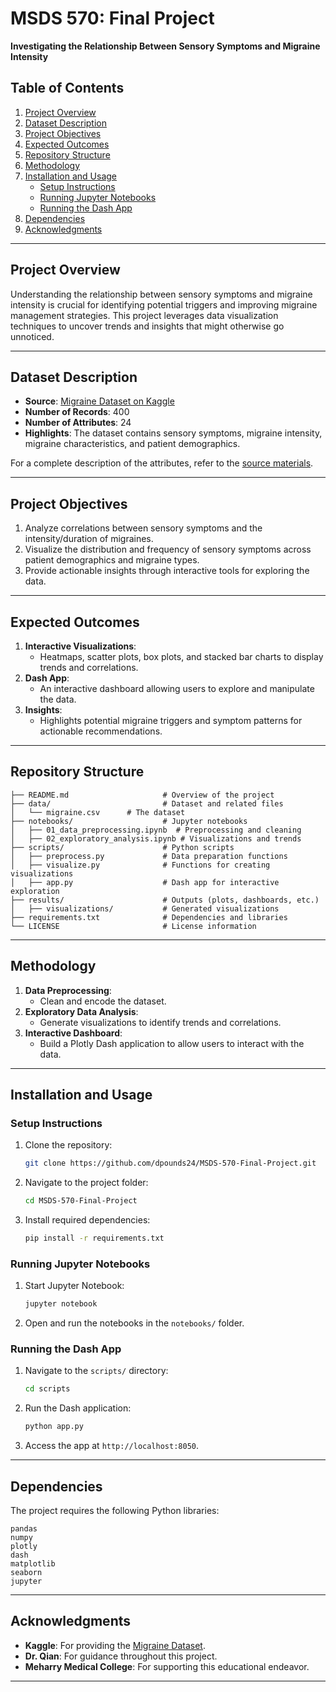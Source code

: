 # **MSDS 570: Final Project**  
**Investigating the Relationship Between Sensory Symptoms and Migraine Intensity**  

## **Table of Contents**

1. [Project Overview](#project-overview)  
2. [Dataset Description](#dataset-description)
3. [Project Objectives](#project-objectives)  
4. [Expected Outcomes](#expected-outcomes)  
5. [Repository Structure](#repository-structure)  
6. [Methodology](#methodology)  
7. [Installation and Usage](#installation-and-usage)  
   - [Setup Instructions](#setup-instructions)  
   - [Running Jupyter Notebooks](#running-jupyter-notebooks)  
   - [Running the Dash App](#running-the-dash-app)  
8. [Dependencies](#dependencies)  
9. [Acknowledgments](#acknowledgments)

---

## **Project Overview**
Understanding the relationship between sensory symptoms and migraine intensity is crucial for identifying potential triggers and improving migraine management strategies. This project leverages data visualization techniques to uncover trends and insights that might otherwise go unnoticed.

---

## **Dataset Description**
- **Source**: [Migraine Dataset on Kaggle](https://www.kaggle.com/datasets/ranzeet013/migraine-dataset)  
- **Number of Records**: 400  
- **Number of Attributes**: 24  
- **Highlights**: The dataset contains sensory symptoms, migraine intensity, migraine characteristics, and patient demographics.  

For a complete description of the attributes, refer to the [source materials](https://codeocean.com/capsule/1269964/tree/v1).

---

## **Project Objectives**
1. Analyze correlations between sensory symptoms and the intensity/duration of migraines.  
2. Visualize the distribution and frequency of sensory symptoms across patient demographics and migraine types.  
3. Provide actionable insights through interactive tools for exploring the data.  

---

## **Expected Outcomes**
1. **Interactive Visualizations**:
   - Heatmaps, scatter plots, box plots, and stacked bar charts to display trends and correlations.  
2. **Dash App**:
   - An interactive dashboard allowing users to explore and manipulate the data.  
3. **Insights**:
   - Highlights potential migraine triggers and symptom patterns for actionable recommendations.  

---

## **Repository Structure**
```
├── README.md                     # Overview of the project
├── data/                         # Dataset and related files
│   └── migraine.csv      # The dataset
├── notebooks/                    # Jupyter notebooks
│   ├── 01_data_preprocessing.ipynb  # Preprocessing and cleaning
│   ├── 02_exploratory_analysis.ipynb # Visualizations and trends
├── scripts/                      # Python scripts
│   ├── preprocess.py             # Data preparation functions
│   ├── visualize.py              # Functions for creating visualizations
│   ├── app.py                    # Dash app for interactive exploration
├── results/                      # Outputs (plots, dashboards, etc.)
│   ├── visualizations/           # Generated visualizations
├── requirements.txt              # Dependencies and libraries
└── LICENSE                       # License information
```

---

## **Methodology**
1. **Data Preprocessing**:
   - Clean and encode the dataset.
2. **Exploratory Data Analysis**:
   - Generate visualizations to identify trends and correlations.  
3. **Interactive Dashboard**:
   - Build a Plotly Dash application to allow users to interact with the data.

---

## **Installation and Usage**

### **Setup Instructions**
1. Clone the repository:
   ```bash
   git clone https://github.com/dpounds24/MSDS-570-Final-Project.git
   ```
2. Navigate to the project folder:
   ```bash
   cd MSDS-570-Final-Project
   ```
3. Install required dependencies:
   ```bash
   pip install -r requirements.txt
   ```

### **Running Jupyter Notebooks**
1. Start Jupyter Notebook:
   ```bash
   jupyter notebook
   ```
2. Open and run the notebooks in the `notebooks/` folder.

### **Running the Dash App**
1. Navigate to the `scripts/` directory:
   ```bash
   cd scripts
   ```
2. Run the Dash application:
   ```bash
   python app.py
   ```
3. Access the app at `http://localhost:8050`.

---

## **Dependencies**
The project requires the following Python libraries:
```
pandas
numpy
plotly
dash
matplotlib
seaborn
jupyter
```

---

## **Acknowledgments**
- **Kaggle**: For providing the [Migraine Dataset](https://www.kaggle.com/datasets/ranzeet013/migraine-dataset).  
- **Dr. Qian**: For guidance throughout this project.  
- **Meharry Medical College**: For supporting this educational endeavor.

---
